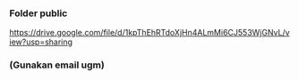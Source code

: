 ### Folder public

https://drive.google.com/file/d/1kpThEhRTdoXjHn4ALmMi6CJ553WjGNvL/view?usp=sharing

### (Gunakan email ugm)
